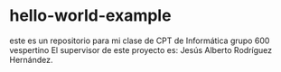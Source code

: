 # hello-world-example
este es un repositorio para mi clase de CPT de Informática grupo 600 vespertino
El supervisor de este proyecto es: Jesús Alberto Rodríguez Hernández.
